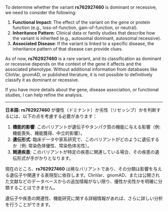 To determine whether the variant **rs762927460** is dominant or recessive, we need to consider the following:

1. **Functional Impact**: The effect of the variant on the gene or protein function (e.g., loss-of-function, gain-of-function, or neutral).
2. **Inheritance Pattern**: Clinical data or family studies that describe how the variant is inherited (e.g., autosomal dominant, autosomal recessive).
3. **Associated Disease**: If the variant is linked to a specific disease, the inheritance pattern of that disease can provide clues.

As of now, **rs762927460** is a rare variant, and its classification as dominant or recessive depends on the context of the gene it affects and the associated phenotype. Without additional information from databases like ClinVar, gnomAD, or published literature, it is not possible to definitively classify it as dominant or recessive.

If you have more details about the gene, disease association, or functional studies, I can help refine the analysis.

---

**日本語:**
**rs762927460** が優性（ドミナント）か劣性（リセッシブ）かを判断するには、以下の点を考慮する必要があります：

1. **機能的影響**: このバリアントが遺伝子やタンパク質の機能に与える影響（例: 機能喪失、機能獲得、中立的影響）。
2. **遺伝形式**: 臨床データや家系研究で、このバリアントがどのように遺伝するか（例: 常染色体優性、常染色体劣性）。
3. **関連疾患**: このバリアントが特定の疾患に関連している場合、その疾患の遺伝形式が手がかりとなります。

現在のところ、**rs762927460** は稀なバリアントであり、その分類は影響を与える遺伝子や関連する表現型に依存します。ClinVar、gnomAD、または公開された文献などのデータベースからの追加情報がない限り、優性か劣性かを明確に分類することはできません。

遺伝子や疾患の関連性、機能研究に関する詳細情報があれば、さらに詳しい分析を行うことができます。